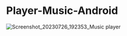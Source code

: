 # Player-Music-Android

![Screenshot_20230726_192353_Music player](https://github.com/K4bbalah/Player-Music-Android/assets/97350510/d8c06c9b-f20f-469b-ae16-9d8e9dfc9e32)

